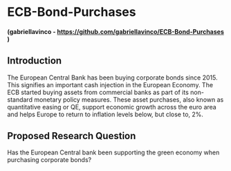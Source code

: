 # ECB-Bond-Purchases 
#### (gabriellavinco - https://github.com/gabriellavinco/ECB-Bond-Purchases )

## Introduction

The European Central Bank has been buying corporate bonds since 2015. This signifies an important cash injection in the European Economy. The ECB started buying assets from commercial banks as part of its non-standard monetary policy measures. These asset purchases, also known as quantitative easing or QE, support economic growth across the euro area and helps Europe to return to inflation levels below, but close to, 2%.

## Proposed Research Question

Has the European Central bank been supporting the green economy when purchasing corporate bonds?

